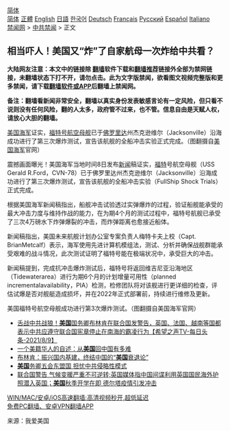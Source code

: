  <!-- 面包屑导航 --> <div class="breadcrumb"><!-- GTranslate: https://gtranslate.io/ -->  <div class="switcher notranslate">  <div class="selected">  <a href="#" onclick="return false;"> 简体</a>  </div>  <div class="option">  <a href="https://www.bannedbook.org" onclick="doGTranslate('zh-CN|zh-CN');jQuery('div.switcher div.selected a').html(jQuery(this).html());return false;" title="简体中文" class="nturl selected"> 简体</a>  <a href="https://www.bannedbook.org/zh-tw/" onclick="doGTranslate('zh-CN|zh-TW');jQuery('div.switcher div.selected a').html(jQuery(this).html());return false;" title="繁體中文" class="nturl"> 正體</a>  <a href="https://www.bannedbook.org/en/" onclick="doGTranslate('zh-CN|en');jQuery('div.switcher div.selected a').html(jQuery(this).html());return false;" title="English" class="nturl"> English</a>  <a href="https://www.bannedbook.org/ja/" onclick="doGTranslate('zh-CN|ja');jQuery('div.switcher div.selected a').html(jQuery(this).html());return false;" title="日本語" class="nturl"> 日語</a>  <a href="https://www.bannedbook.org/ko/" onclick="doGTranslate('zh-CN|ko');jQuery('div.switcher div.selected a').html(jQuery(this).html());return false;" title="한국어" class="nturl"> 한국어</a>  <a href="https://www.bannedbook.org/de/" onclick="doGTranslate('zh-CN|de');jQuery('div.switcher div.selected a').html(jQuery(this).html());return false;" title="Deutsch" class="nturl"> Deutsch</a>  <a href="https://www.bannedbook.org/fr/" onclick="doGTranslate('zh-CN|fr');jQuery('div.switcher div.selected a').html(jQuery(this).html());return false;" title="Français" class="nturl"> Français</a>  <a href="https://www.bannedbook.org/ru/" onclick="doGTranslate('zh-CN|ru');jQuery('div.switcher div.selected a').html(jQuery(this).html());return false;" title="Русский" class="nturl"> Русский</a>  <a href="https://www.bannedbook.org/es/" onclick="doGTranslate('zh-CN|es');jQuery('div.switcher div.selected a').html(jQuery(this).html());return false;" title="Español" class="nturl"> Español</a>  <a href="https://www.bannedbook.org/it/" onclick="doGTranslate('zh-CN|it');jQuery('div.switcher div.selected a').html(jQuery(this).html());return false;" title="Italiano" class="nturl"> Italiano</a>  </div>  </div>      <div class='breadcrumb-sub'><!-- Breadcrumb NavXT 6.3.0 --> <a href="https://www.bannedbook.org/" class="home">禁闻网</a> &gt; <a href="https://www.bannedbook.org/bnews/cbnews/" class="category">中共禁闻</a> &gt; 正文</div></div><h2>相当吓人！美国又“炸”了自家航母一次炸给中共看？</h2> <p class="notice"><b>大陆网友注意：本文中的链接除 <a href="https://github.com/bannedbook/fanqiang" >翻墙</a>软件下载和<a href="https://github.com/killgcd/justmysocks/blob/master/README.md">翻墙推荐</a>链接外全部为禁网链接，未翻墙状态下打不开，请勿点击。此为文字版禁闻，欲看图文视频完整版和更多禁闻，请下载<a href="https://github.com/bannedbook/fanqiang">翻墙软件或APP</a>后翻墙上禁闻网。</p><p>备注：翻墙看新闻非常安全，翻墙以真实身份发表敏感言论有一定风险，但只看不说则没有任何风险，翻的人太多，政府管不过来，也不管。信息自由是天赋人权，请放心大胆的翻墙。</b></p>  <div class="entry"> <p id="conimg"><a href="https://www.bannedbook.org/bnews/tag/%e7%be%8e%e5%9b%bd/" class="st_tag internal_tag" rel="tag" title="标签 美国 下的日志">美国</a><a href="https://www.bannedbook.org/bnews/tag/%e6%b5%b7%e5%86%9b/" class="st_tag internal_tag" rel="tag" title="标签 海军 下的日志">海军</a>证实，<a href="https://www.bannedbook.org/bnews/tag/%E7%A6%8F%E7%89%B9%E5%8F%B7/" class="st_tag internal_tag" rel="tag" title="标签 福特号 下的日志">福特号</a><a href="https://www.bannedbook.org/bnews/tag/%E8%88%AA%E7%A9%BA%E6%AF%8D%E8%88%B0/" class="st_tag internal_tag" rel="tag" title="标签 航空母舰 下的日志">航空母舰</a>已于<a href="https://www.bannedbook.org/bnews/tag/%e4%bd%9b%e7%bd%97%e9%87%8c%e8%be%be/" class="st_tag internal_tag" rel="tag" title="标签 佛罗里达 下的日志">佛罗里达</a>州杰克逊维尔（Jacksonville）沿海成功进行了第三次爆炸测试，宣告该航舰的全船冲击实验正式完成。（图翻摄自<a href="https://www.bannedbook.org/bnews/tag/%e7%be%8e%e5%9b%bd%e6%b5%b7%e5%86%9b/" class="st_tag internal_tag" rel="tag" title="标签 美国海军 下的日志">美国海军</a>官网）</p> <p>震撼画面曝光！美国海军当地时间8日发布<span class='wp_keywordlink_affiliate'><a href="https://www.bannedbook.org/" title="新闻">新闻</a></span>稿证实，<a href="https://www.bannedbook.org/bnews/tag/%e7%a6%8f%e7%89%b9/" class="st_tag internal_tag" rel="tag" title="标签 福特 下的日志">福特</a>号航空母舰（USS Gerald R.Ford，CVN-78）已于佛罗里达州杰克逊维尔（Jacksonville）沿海成功进行了第三次爆炸测试，宣告该航舰的全船冲击实验（FullShip Shock Trials）正式完成。</p>  <p>根据美国海军新闻稿指出，船舰冲击试验透过实弹爆炸的过程，验证船舰能承受的最大冲击力度与维持作战的能力，在为期4个月的测试过程中，福特号航舰已承受了三次4万磅水下炸弹爆裂的冲击，而炸弹距离也愈接近船体。</p> <p>新闻稿指出，美国未来航舰计划办公室专案负责人梅特卡夫上校（Capt. BrianMetcalf）表示，海军使用先进计算机模组法，测试、分析并确保战舰群能承受艰难的战斗情况，此次测试证明了福特号能在极端状况中，承受巨大的冲击。</p>  <p>新闻稿提到，完成抗冲击爆炸测试后，福特号将返回维吉尼亚沿海地区（Tidewaterarea）进行为期6个月的计划增量可用性（planned incrementalavailability，PIA）检测，检修团队将对该舰进行更详细的检查，评估试爆是否对舰艇造成损坏，并在2022年正式部署前，持续进行维修及更新。</p> <p>美国福特号航空母舰成功进行第3次爆炸测试。（图翻摄自美国海军官网）</p>  <ul class='op-related-articles' title='相关阅读'> <li><a href='https://www.bannedbook.org/bnews/comments/20210810/1603472.html' target='_blank'>舌战中共战狼！<b>美国</b>国务卿布林肯在联合国发警告，英国、法国、越南等国都表示中共应遵守联合国宪章停止在南海的霸凌行为【希望之声TV-每日头条-2021/8/9】</a></li> <li><a href='https://www.bannedbook.org/bnews/cnnews/20210810/1603464.html' target='_blank'>一个美籍华人的自述：从<b>美国</b>回中国有多难</a></li> <li><a href='https://www.bannedbook.org/bnews/headline/20210810/1603450.html' target='_blank'>布林肯：振兴国内基建，终结中国的“<b>美国</b>衰退论”</a></li> <li><a href='https://www.bannedbook.org/bnews/bannedvideo/20210810/1603449.html' target='_blank'><b>美国</b>务卿五会东盟国  担忧中共侵略性模式</a></li> <li><a href='https://www.bannedbook.org/bnews/worldnews/usa/20210810/1603421.html' target='_blank'>联合国警告 气候变暖严重不可逆转;英国媒体指中国间谍利用英国国民海外护照潜入英国；<b>美国</b>秋季开学在即 德尔塔疫情引发冲击</a></li> </ul> <p class="texttj"> <a href="https://github.com/bannedbook/fanqiang/wiki/V2ray%E6%9C%BA%E5%9C%BA" target="_blank">WIN/MAC/安卓/iOS高速翻墙:高清视频秒开,超低延迟</a><br/> <a href="https://github.com/bannedbook/fanqiang/wiki/%E7%A6%81%E9%97%BB%E7%BD%91%E5%AE%89%E5%8D%93%E7%BF%BB%E5%A2%99%E6%96%B0%E9%97%BBAPP" target="_blank">免费PC翻墙、安卓VPN翻墙APP</a></p><p> 来源：我爱美国 </p> <a name='sharetosocial'></a>  <div style="margin-bottom:5px;padding-bottom:5px;clear:both"> <div id="archive-pix-1" class="banner-ads"> <!-- AuctionX Display platform tag START --> <div id="26318x728x90x621x_ADSLOT2" clicktrack="%%CLICK_URL_ESC%%"></div> <!-- AuctionX Display platform tag END --> </div> <div id="archive-pix-2" class="banner-ads"> <!-- AuctionX Display platform tag START --> <div id="26315x300x250x621x_ADSLOT2" clicktrack="%%CLICK_URL_ESC%%"></div> <!-- AuctionX Display platform tag END --> </div> </div>  <div id="archive-pix-1" class="banner-ads"> <!-- AuctionX Display platform tag START --> <div id="26318x728x90x621x_ADSLOT3" clicktrack="%%CLICK_URL_ESC%%"></div> <!-- AuctionX Display platform tag END --> </div> </div><!--END ENTRY--> 